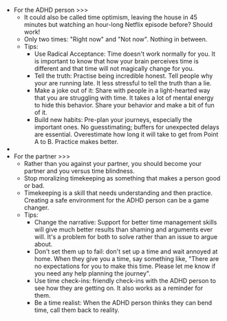 - For the ADHD person >>>
    - It could also be called time optimism, leaving the house in 45 minutes but watching an hour-long Netflix episode before? Should work!
    - Only two times: "Right now" and "Not now". Nothing in between.
    - Tips:
        - Use Radical Acceptance: Time doesn't work normally for you. It is important to know that how your brain perceives time is different and that time will not magically change for you.
        - Tell the truth: Practise being incredible honest. Tell people why your are running late. It less stressful to tell the truth than a lie.
        - Make a joke out of it: Share with people in a light-hearted way that you are struggling with time. It takes a lot of mental energy to hide this behavior. Share your behavior and make a bit of fun of it.
        - Build new habits: Pre-plan your journeys, especially the important ones. No guesstimating; buffers for unexpected delays are essential. Overestimate how long it will take to get from Point A to B. Practice makes better.
- 
- For the partner >>>
    - Rather than you against your partner, you should become your partner and you versus time blindness.
    - Stop moralizing timekeeping as something that makes a person good or bad.
    - Timekeeping is a skill that needs understanding and then practice. Creating a safe environment for the ADHD person can be a game changer.
    - Tips:
        - Change the narrative: Support for better time management skills will give much better results than shaming and arguments ever will. It's a problem for both to solve rather than an issue to argue about.
        - Don't set them up to fail: don't set up a time and wait annoyed at home. When they give you a time, say something like, "There are no expectations for you to make this time. Please let me know if you need any help planning the journey".
        - Use time check-ins: friendly check-ins with the ADHD person to see how they are getting on. It also works as a reminder for them. 
        - Be a time realist: When the ADHD person thinks they can bend time, call them back to reality.
